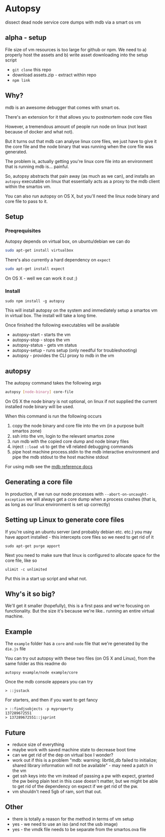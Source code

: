 # Autopsy

dissect dead node service core dumps with mdb via a smart os vm

## alpha - setup

File size of vm resources is too large for github
or npm. We need to a) properly host the assets
and b) write asset downloading into the setup script

* `git clone` this repo
* download assets.zip - extract within repo
* `npm link` 


## Why?

mdb is an awesome debugger that comes with smart os.

There's an extension for it that allows you to 
postmortem node core files

However, a tremendous amount of people run node
on linux (not least because of docker and what not). 

But it turns out that mdb can analyse linux core files,
we just have to give it the core file and the node binary
that was running when the core file was generated.

The problem is, actually getting you're linux core file
into an environment that is running mdb is... painful.

So, autopsy abstracts that pain away (as much as we can),
and installs an `autopsy` executable on linux that essentially
acts as a proxy to the mdb client within the smartos vm.

You can also run autopsy on OS X, but you'll need the linux
node binary and core file to pass to it. 


## Setup

### Preqrequisites

Autopsy depends on virtual box, on ubuntu/debian we can do

```sh
sudo apt-get install virtualbox
```

There's also currently a hard dependency on `expect`

```sh
sudo apt-get install expect
```

On OS X - well we can work it out ;)

### Install

```
sudo npm install -g autopsy
```

This will install autopsy on the system and immediately
setup a smartos vm in virtual box. The install will take
a long time. 


Once finished the following executables will be available

* autopsy-start - starts the vm
* autopsy-stop - stops the vm
* autopsy-status - gets vm status
* autopsy-setup - runs setup (only needful for troubleshooting)
* autopsy - provides the CLI proxy to mdb in the vm

## autopsy

The autopsy command takes the following args

```sh
autopsy [node-binary] core-file
```

On OS X the node binary is not optional, on linux
if not supplied the current installed node binary
will be used. 

When this command is run the following occurs

1. copy the node binary and core file into the vm (in a purpose built smartos zone)
2. ssh into the vm, login to the relevant smartos zone
3. run mdb with the copied core dump and node binary files
4. inject `::load v8` to get the v8 related debugging commands
5. pipe host machine process.stdin to the mdb interactive environment and pipe the mdb stdout to the host machine stdout

For using mdb see the [mdb reference docs][]


## Generating a core file

In production, if we run our node processes with `--abort-on-uncaught-exception` we will always get a core dump when a process crashes (that is,
as long as our linux environment is set up correctly)

## Setting up Linux to generate core files

If you're using an ubuntu server (and probably debian etc. etc.) you may have apport installed - this intercepts core files so we need to get rid of it

```
sudo apt-get purge apport
```

Next you need to make sure that linux is configured to allocate
space for the core file, like so

```
ulimit -c unlimited
```

Put this in a start up script and what not. 

## Why's it so big?

We'll get it smaller (hopefully), this is a first pass
and we're focusing on functionality. But the size it's 
because we're like.. running an entire virtual machine. 

## Example

The `example` folder has a `core` and `node` file that we're
generated by the `die.js` file 

You can try out autopsy with these two files (on OS X and 
Linux), from the same folder as this readme do

```
autopsy example/node example/core 
```

Once the mdb console appears you can try 

```
> ::jsstack
```

For starters, and then if you want to get fancy 

```
> ::findjsobjects -p myproperty
137289672551
> 137289672551::jsprint
```

## Future

* reduce size of everything
* maybe work with saved machine state to decrease boot time
* can we get rid of the dep on virtual box I wonder?
* work out if this is a problem "mdb: warning: librtld_db failed to initialize; shared library information will not be available" - may need a patch in the vm
* get ssh keys into the vm instead of passing a pw with expect, granted the pw being plain text in this case doesn't matter, but we might be able to get rid of the dependency on expect if we get rid of the pw. 
* vm shouldn't need 5gb of ram, sort that out. 

## Other

* there is totally a reason for the method in terms of vm setup
* yes - we need to use an iso (and not the usb image)
* yes - the vmdk file needs to be separate from the smartos.ova file

[mdb reference docs]: https://github.com/joyent/mdb_v8/blob/master/docs/usage.md#node-specific-mdb-command-reference



